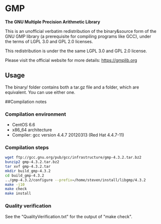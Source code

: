 # GMP
**The GNU Multiple Precision Arithmetic Library**

This is an unofficial verbatim redistribution of the binary&source form of the GNU GMP library (a prerequisite for compiling programs like GCC), under the terms of LGPL 3.0 and GPL 2.0 licenses.

This redistribution is under the the same LGPL 3.0 and GPL 2.0 license.

Please visit the official website for more details: https://gmplib.org

## Usage
The binary/ folder contains both a tar.gz file and a folder, which are equivalent. You can use either one.

##Compilation notes

### Compilation environment
* CentOS 6.6
* x86_64 architecture
* Compiler: gcc version 4.4.7 20120313 (Red Hat 4.4.7-11)

### Compilation steps
```bash
wget ftp://gcc.gnu.org/pub/gcc/infrastructure/gmp-4.3.2.tar.bz2
bunzip2 gmp-4.3.2.tar.bz2
tar xvf gmp-4.3.2.tar
mkdir build_gmp-4.3.2
cd build_gmp-4.3.2
../gmp-4.3.2/configure --prefix=/home/steven/install/libgmp/4.3.2
make -j10
make check
make install
```

### Quality verification
See the "QualityVerification.txt" for the output of "make check".
